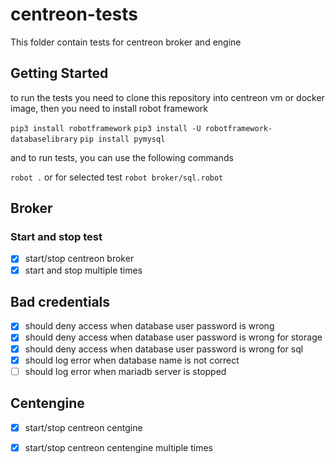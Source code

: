 # centreon-tests

This folder contain tests for centreon broker and engine


## Getting Started

to run the tests you need to clone this repository into centreon vm or docker image, then you need to install robot framework

`pip3 install robotframework`
`pip3 install -U robotframework-databaselibrary`
`pip install pymysql`

and to run tests, you can use the following commands

`robot .`
or for selected test 
`robot broker/sql.robot`

## Broker 

### Start and stop test

- [x] start/stop centreon broker
- [x] start and stop multiple times

## Bad credentials

- [x] should deny access when database user password is wrong
- [x] should deny access when database user password is wrong for storage
- [x] should deny access when database user password is wrong for sql
- [x] should log error when database name is not correct
- [ ] should log error when mariadb server is stopped

## Centengine

- [x] start/stop centreon centgine
- [x] start/stop centreon centengine multiple times

